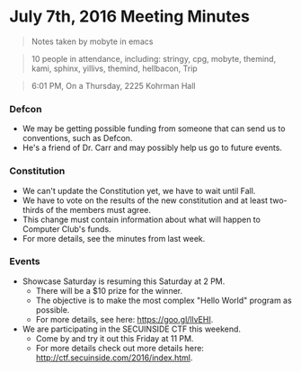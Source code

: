 # July 7th, 2016 Meeting Minutes
> Notes taken by mobyte in emacs

> 10 people in attendance, including: stringy, cpg, mobyte, themind, kami, sphinx, yillivs, themind, hellbacon, Trip

> 6:01 PM, On a Thursday, 2225 Kohrman Hall

### Defcon
- We may be getting possible funding from someone that can send us to conventions, such as Defcon.
- He's a friend of Dr. Carr and may possibly help us go to future events.

### Constitution
- We can't update the Constitution yet, we have to wait until Fall.
- We have to vote on the results of the new constitution and at least two-thirds of the members must agree.
- This change must contain information about what will happen to Computer Club's funds.
- For more details, see the minutes from last week.

### Events
- Showcase Saturday is resuming this Saturday at 2 PM.
  - There will be a $10 prize for the winner.
  - The objective is to make the most complex "Hello World" program as possible.
  - For more details, see here: https://goo.gl/llvEHI.
- We are participating in the SECUINSIDE CTF this weekend.
  - Come by and try it out this Friday at 11 PM.
  - For more details check out more details here: http://ctf.secuinside.com/2016/index.html.
